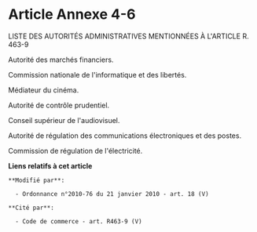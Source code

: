 # Article Annexe 4-6

LISTE DES AUTORITÉS ADMINISTRATIVES MENTIONNÉES À L'ARTICLE R. 463-9

Autorité des marchés financiers.

Commission nationale de l'informatique et des libertés.

Médiateur du cinéma.

Autorité de contrôle prudentiel.

Conseil supérieur de l'audiovisuel.

Autorité de régulation des communications électroniques et des postes.

Commission de régulation de l'électricité.

**Liens relatifs à cet article**

	**Modifié par**:

	  - Ordonnance n°2010-76 du 21 janvier 2010 - art. 18 (V)

	**Cité par**:

	  - Code de commerce - art. R463-9 (V)
